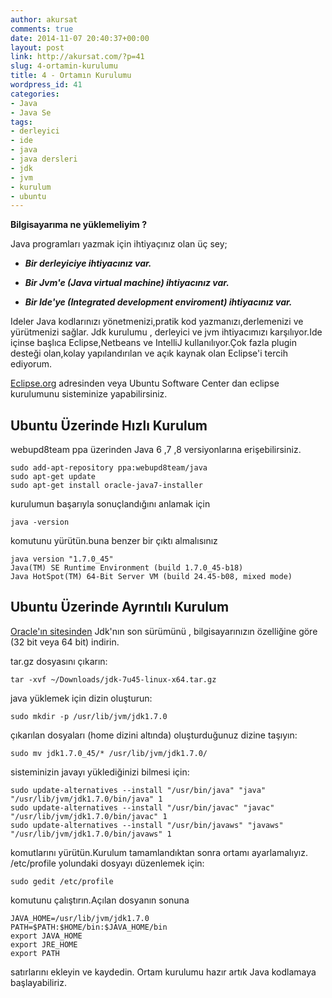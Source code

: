 ```yaml
---
author: akursat
comments: true
date: 2014-11-07 20:40:37+00:00
layout: post
link: http://akursat.com/?p=41
slug: 4-ortamin-kurulumu
title: 4 - Ortamın Kurulumu
wordpress_id: 41
categories:
- Java
- Java Se
tags:
- derleyici
- ide
- java
- java dersleri
- jdk
- jvm
- kurulum
- ubuntu
---
```


**Bilgisayarıma ne yüklemeliyim ?**

Java programları yazmak için ihtiyaçınız olan üç sey;



	
  * _**Bir derleyiciye ihtiyacınız var.**_



	
  * _**Bir Jvm'e (Java virtual machine) ihtiyacınız var.**_



	
  * _**Bir Ide**__**'**__**ye (Integrated development enviroment) ihtiyacınız var.**_


Ideler Java kodlarınızı yönetmenizi,pratik kod yazmanızı,derlemenizi ve yürütmenizi sağlar.
Jdk kurulumu , derleyici ve jvm ihtiyacımızı karşılıyor.Ide içinse başlıca Eclipse,Netbeans ve IntelliJ kullanılıyor.Çok fazla plugin desteği olan,kolay yapılandırılan ve açık kaynak olan Eclipse'i tercih ediyorum.

[Eclipse.org](http://www.eclipse.org/downloads/) adresinden veya Ubuntu Software Center dan eclipse kurulumunu sisteminize yapabilirsiniz.


## Ubuntu Üzerinde Hızlı Kurulum


webupd8team ppa üzerinden Java 6 ,7 ,8 versiyonlarına erişebilirsiniz.

    
    sudo add-apt-repository ppa:webupd8team/java
    sudo apt-get update
    sudo apt-get install oracle-java7-installer


kurulumun başarıyla sonuçlandığını anlamak için

    
    java -version


komutunu yürütün.buna benzer bir çıktı almalısınız

    
    java version "1.7.0_45" 
    Java(TM) SE Runtime Environment (build 1.7.0_45-b18) 
    Java HotSpot(TM) 64-Bit Server VM (build 24.45-b08, mixed mode)





## Ubuntu Üzerinde Ayrıntılı Kurulum


[Oracle'ın sitesinden](http://www.oracle.com/technetwork/java/javase/downloads/index.html) Jdk'nın son sürümünü , bilgisayarınızın özelliğine göre (32 bit veya 64 bit) indirin.

tar.gz dosyasını çıkarın:

    
    tar -xvf ~/Downloads/jdk-7u45-linux-x64.tar.gz


java yüklemek için dizin oluşturun:

    
    sudo mkdir -p /usr/lib/jvm/jdk1.7.0


çıkarılan dosyaları (home dizini altında) oluşturduğunuz dizine taşıyın:

    
    sudo mv jdk1.7.0_45/* /usr/lib/jvm/jdk1.7.0/


sisteminizin javayı yüklediğinizi bilmesi için:

    
    sudo update-alternatives --install "/usr/bin/java" "java" "/usr/lib/jvm/jdk1.7.0/bin/java" 1 
    sudo update-alternatives --install "/usr/bin/javac" "javac" "/usr/lib/jvm/jdk1.7.0/bin/javac" 1 
    sudo update-alternatives --install "/usr/bin/javaws" "javaws" "/usr/lib/jvm/jdk1.7.0/bin/javaws" 1


komutlarını yürütün.Kurulum tamamlandıktan sonra ortamı ayarlamalıyız.
/etc/profile yolundaki dosyayı düzenlemek için:

    
    sudo gedit /etc/profile


komutunu çalıştırın.Açılan dosyanın sonuna

    
    JAVA_HOME=/usr/lib/jvm/jdk1.7.0 
    PATH=$PATH:$HOME/bin:$JAVA_HOME/bin 
    export JAVA_HOME 
    export JRE_HOME 
    export PATH
    


satırlarını ekleyin ve kaydedin. Ortam kurulumu hazır artık Java kodlamaya başlayabiliriz.
